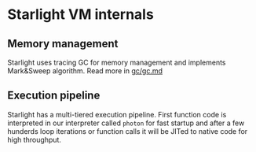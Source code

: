 # Starlight VM internals

## Memory management

Starlight uses tracing GC for memory management and implements Mark&Sweep algorithm. Read more in [gc/gc.md](gc/gc.md)

## Execution pipeline

Starlight has a multi-tiered execution pipeline. First function code is interpreted in our interpreter called `photon` for fast startup and after a few hunderds loop iterations or function calls it will be JITed to native code for high throughput.
